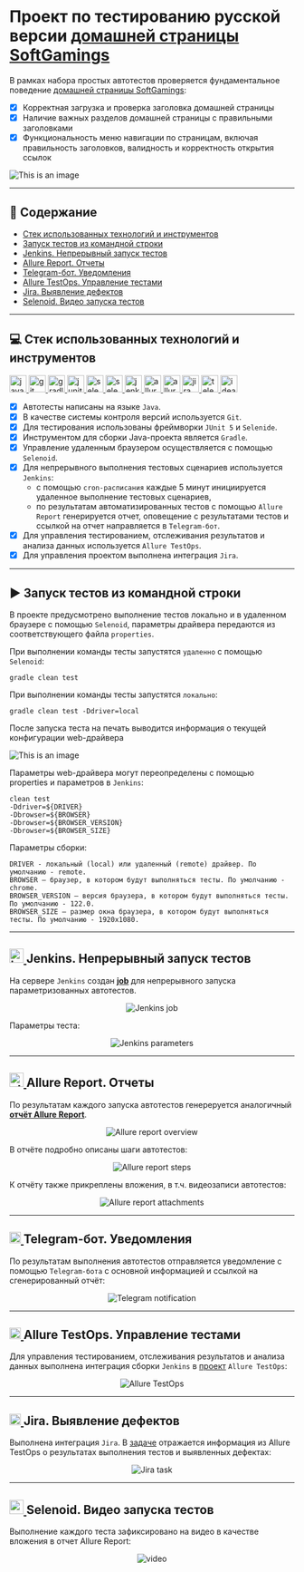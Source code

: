 # Проект по тестированию русской версии [домашней страницы SoftGamings](https://www.softgamings.com/ru)
В рамках набора простых автотестов проверяется фундаментальное поведение [домашней страницы SoftGamings](https://www.softgamings.com/ru):
- [x] Корректная загрузка и проверка заголовка домашней страницы
- [x] Наличие важных разделов домашней страницы с правильными заголовками
- [x] Функциональность меню навигации по страницам, включая правильность заголовков, валидность и корректность открытия ссылок  

![This is an image](/media/images/Softgamings_home_page_screenshot.JPG)

____
## :pushpin: Содержание

- <a href="#tools">Стек использованных технологий и инструментов</a>
- <a href="#start">Запуск тестов из командной строки</a>
- <a href="#jenkins">Jenkins. Непрерывный запуск тестов</a>
- <a href="#allure-report">Allure Report. Отчеты</a>
- <a href="#telegram">Telegram-бот. Уведомления</a>
- <a href="#allure-testops">Allure TestOps. Управление тестами</a>
- <a href="#jira">Jira. Выявление дефектов</a>
- <a href="#video">Selenoid. Видео запуска тестов</a>

____
<a id="tools"></a>
## :computer: Стек использованных технологий и инструментов

<p align="left">
    <a href="https://www.java.com" target="_blank" rel="noreferrer"> <img src="https://raw.githubusercontent.com/zavadimka/qa-guru-java-lesson-17-allure-testops-homework/9497fcfc09c102cdb997fc8b944e23d735f5902b/media/icons/Java.svg" alt="java" height="30" width="30"/> </a> 
    <a href="https://git-scm.com" target="_blank" rel="noreferrer"> <img src="https://raw.githubusercontent.com/zavadimka/qa-guru-java-lesson-17-allure-testops-homework/9497fcfc09c102cdb997fc8b944e23d735f5902b/media/icons/Git.svg" alt="git" width="30" height="30"/> </a> 
    <a href="https://gradle.org" target="_blank" rel="noreferrer"> <img src="https://raw.githubusercontent.com/zavadimka/qa-guru-java-lesson-17-allure-testops-homework/9497fcfc09c102cdb997fc8b944e23d735f5902b/media/icons/Gradle.svg" alt="gradle" height="30" width="30"/> </a> 
    <a href="https://junit.org/junit5" target="_blank" rel="noreferrer"> <img src="https://raw.githubusercontent.com/zavadimka/qa-guru-java-lesson-17-allure-testops-homework/9497fcfc09c102cdb997fc8b944e23d735f5902b/media/icons/JUnit5.svg" alt="junit" height="30" width="30"/> </a> 
    <a href="https://selenide.org" target="_blank" rel="noreferrer"> <img src="https://raw.githubusercontent.com/zavadimka/qa-guru-java-lesson-17-allure-testops-homework/9497fcfc09c102cdb997fc8b944e23d735f5902b/media/icons/Selenide.svg" alt="selenide" height="30" width="30"/> </a> 
    <a href="https://aerokube.com/selenoid" target="_blank" rel="noreferrer"> <img src="https://raw.githubusercontent.com/zavadimka/qa-guru-java-lesson-17-allure-testops-homework/9497fcfc09c102cdb997fc8b944e23d735f5902b/media/icons/Selenoid.svg" alt="selenoid" height="30" width="30"/> </a> 
    <a href="https://www.jenkins.io" target="_blank" rel="noreferrer"> <img src="https://raw.githubusercontent.com/zavadimka/qa-guru-java-lesson-17-allure-testops-homework/9497fcfc09c102cdb997fc8b944e23d735f5902b/media/icons/Jenkins.svg" alt="jenkins" height="30" width="30"/> </a> 
    <a href="https://allurereport.org" target="_blank" rel="noreferrer"> <img src="https://raw.githubusercontent.com/zavadimka/qa-guru-java-lesson-17-allure-testops-homework/9497fcfc09c102cdb997fc8b944e23d735f5902b/media/icons/Allure_Report.svg" alt="allurereport" height="30" width="30"/> </a> 
    <a href="https://qameta.io" target="_blank" rel="noreferrer"> <img src="https://raw.githubusercontent.com/zavadimka/qa-guru-java-lesson-17-allure-testops-homework/9497fcfc09c102cdb997fc8b944e23d735f5902b/media/icons/Allure_TestOps.svg" alt="alluretestops" height="30" width="30"/> </a> 
    <a href="https://www.atlassian.com/software/jira" target="_blank" rel="noreferrer"> <img src="https://raw.githubusercontent.com/zavadimka/qa-guru-java-lesson-17-allure-testops-homework/b49c3633c5b9b6286f709500e52307666c6820a2/media/icons/Jira.svg" alt="jira" height="30" width="30"/> </a> 
    <a href="https://telegram.org" target="_blank" rel="noreferrer"> <img src="https://raw.githubusercontent.com/zavadimka/qa-guru-java-lesson-17-allure-testops-homework/9497fcfc09c102cdb997fc8b944e23d735f5902b/media/icons/Telegram.svg" alt="telegram" height="30" width="30"/> </a> 
    <a href="https://www.jetbrains.com/idea" target="_blank" rel="noreferrer"> <img src="https://raw.githubusercontent.com/zavadimka/zavadimka/d7752c5e453307d9604abf6a8e76155f9338a14d/icons/IDEA.svg" alt="idea" width="30" height="30"/> </a> 
</p>

- [x] Автотесты написаны на языке `Java`.  
- [x] В качестве системы контроля версий используется `Git`.  
- [x] Для тестирования использованы фреймворки `JUnit 5` и `Selenide`.  
- [x] Инструментом для сборки Java-проекта является `Gradle`.  
- [x] Управление удаленным браузером осуществляется с помощью `Selenoid`.  
- [x] Для непрерывного выполнения тестовых сценариев используется `Jenkins`:  
    - с помощью `cron-расписания` каждые 5 минут инициируется удаленное выполнение тестовых сценариев,  
    - по результатам автоматизированных тестов с помощью `Allure Report` генерируется отчет, оповещение с результатами тестов и ссылкой на отчет направляется в `Telegram-бот`.  
- [x] Для управления тестированием, отслеживания результатов и анализа данных используется `Allure TestOps`.  
- [x] Для управления проектом выполнена интеграция `Jira`.  

____
<a id="start"></a>
## :arrow_forward: Запуск тестов из командной строки
В проекте предусмотрено выполнение тестов локально и в удаленном браузере с помощью `Selenoid`, параметры драйвера передаются из соответствующего файла `properties`.

При выполнении команды тесты запустятся `удаленно` с помощью `Selenoid`:
```
gradle clean test
```

При выполнении команды тесты запустятся `локально`:
```
gradle clean test -Ddriver=local
```

После запуска теста на печать выводится информация о текущей конфигурации web-драйвера 

![This is an image](/media/images/WebDriver_parameters.JPG)

Параметры web-драйвера могут переопределены с помощью properties и параметров в `Jenkins`:
```
clean test
-Ddriver=${DRIVER}
-Dbrowser=${BROWSER}
-Dbrowser=${BROWSER_VERSION}
-Dbrowser=${BROWSER_SIZE}
```
Параметры сборки:

    DRIVER - локальный (local) или удаленный (remote) драйвер. По умолчанию - remote.
    BROWSER – браузер, в котором будут выполняться тесты. По умолчанию - chrome.
    BROWSER_VERSION – версия браузера, в котором будут выполняться тесты. По умолчанию - 122.0.
    BROWSER_SIZE – размер окна браузера, в котором будут выполняться тесты. По умолчанию - 1920x1080.

____
<a id="jenkins"></a>
## <a href="https://www.jenkins.io" target="_blank" rel="noreferrer"> <img src="https://raw.githubusercontent.com/zavadimka/qa-guru-java-lesson-17-allure-testops-homework/9497fcfc09c102cdb997fc8b944e23d735f5902b/media/icons/Jenkins.svg" alt="jenkins" height="25" width="25"/> </a> Jenkins. Непрерывный запуск тестов

На сервере `Jenkins` создан **[job](https://jenkins.autotests.cloud/job/%D0%A124-dmzjb-l17-allure-testops-homework)** для непрерывного запуска параметризованных автотестов.  

<p align="center">
<img title="Jenkins job" src="media/images/Jenkins_job.JPG">
</p>

Параметры теста:

<p align="center">
<img title="Jenkins parameters" src="media/images/Jenkins_job_parameters.JPG">
</p>

____
<a id="allure-report"></a>
## <a href="https://allurereport.org" target="_blank" rel="noreferrer"> <img src="https://raw.githubusercontent.com/zavadimka/qa-guru-java-lesson-17-allure-testops-homework/9497fcfc09c102cdb997fc8b944e23d735f5902b/media/icons/Allure_Report.svg" alt="allurereport" height="25" width="25"/> </a> Allure Report. Отчеты
По результатам каждого запуска автотестов генереруется аналогичный **[отчёт Allure Report](https://jenkins.autotests.cloud/job/%D0%A124-dmzjb-l17-allure-testops-homework/allure/#suites/8b77906daa6d50740b3ff0fd1183c0a9/5f4b72f0a117a9f)**.  

<p align="center">
<img title="Allure report overview" src="media/images/Allure_report_overview.JPG">
</p>

В отчёте подробно описаны шаги автотестов:  

<p align="center">
<img title="Allure report steps" src="media/images/Allure_report_steps.JPG">
</p>

К отчёту также прикреплены вложения, в т.ч. видеозаписи автотестов:  

<p align="center">
<img title="Allure report attachments" src="media/images/Allure_report_attachments.JPG">
</p>

____
<a id="telegram"></a>
## <a href="https://telegram.org" target="_blank" rel="noreferrer"> <img src="https://raw.githubusercontent.com/zavadimka/qa-guru-java-lesson-17-allure-testops-homework/9497fcfc09c102cdb997fc8b944e23d735f5902b/media/icons/Telegram.svg" alt="telegram" height="20" width="20"/> </a> Telegram-бот. Уведомления
По результатам выполнения автотестов отправляется уведомление с помощью `Telegram-бота` с основной информацией и ссылкой на сгенерированный отчёт:  
<p align="center">
<img title="Telegram notification" src="media/images/Telegram_notification.JPG">
</p>

____
<a id="allure-testops"></a>
## <a href="https://qameta.io" target="_blank" rel="noreferrer"> <img src="https://raw.githubusercontent.com/zavadimka/qa-guru-java-lesson-17-allure-testops-homework/9497fcfc09c102cdb997fc8b944e23d735f5902b/media/icons/Allure_TestOps.svg" alt="alluretestops" height="20" width="20"/> </a> Allure TestOps. Управление тестами
Для управления тестированием, отслеживания результатов и анализа данных выполнена интеграция сборки `Jenkins` в [проект](https://allure.autotests.cloud/project/4150/dashboards) `Allure TestOps`:
<p align="center">
<img title="Allure TestOps" src="media/images/Allure_TestOps.JPG">
</p>

____
<a id="jira"></a>
##     <a href="https://www.atlassian.com/software/jira" target="_blank" rel="noreferrer"> <img src="https://raw.githubusercontent.com/zavadimka/qa-guru-java-lesson-17-allure-testops-homework/b49c3633c5b9b6286f709500e52307666c6820a2/media/icons/Jira.svg" alt="jira" height="20" width="20"/> </a> Jira. Выявление дефектов
Выполнена интеграция `Jira`. В [задаче](https://jira.autotests.cloud/browse/HOMEWORK-1176) отражается информация  из Allure TestOps о результатах выполнения тестов и выявленных дефектах:
<p align="center">
<img title="Jira task" src="media/images/Jira_integration.JPG">
</p>

____
<a id="video"></a>
## <a href="https://aerokube.com/selenoid" target="_blank" rel="noreferrer"> <img src="https://raw.githubusercontent.com/zavadimka/qa-guru-java-lesson-17-allure-testops-homework/9497fcfc09c102cdb997fc8b944e23d735f5902b/media/icons/Selenoid.svg" alt="selenoid" height="25" width="25"/> </a> Selenoid. Видео запуска тестов
Выполнение каждого теста зафиксировано на видео в качестве вложения в отчет Allure Report:
<p align="center">
<img title="Selenoid Video" src="media/images/Testing.gif" alt="video">   
</p>